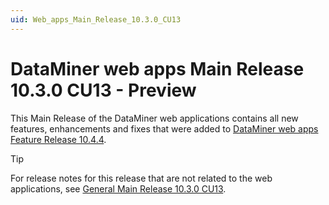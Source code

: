 ```yaml
---
uid: Web_apps_Main_Release_10.3.0_CU13
---
```


# DataMiner web apps Main Release 10.3.0 CU13 - Preview

This Main Release of the DataMiner web applications contains all new features, enhancements and fixes that were added to [DataMiner web apps Feature Release 10.4.4](xref:Web_apps_Feature_Release_10.4.4).

> [!TIP]
> For release notes for this release that are not related to the web applications, see [General Main Release 10.3.0 CU13](xref:General_Main_Release_10.3.0_CU13).
